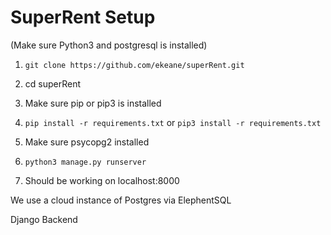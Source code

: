 # SuperRent Setup


(Make sure Python3 and postgresql is installed)

1) `git clone https://github.com/ekeane/superRent.git`

2) cd superRent

3) Make sure pip or pip3 is installed

4) `pip install -r requirements.txt` or `pip3 install -r requirements.txt`

5) Make sure psycopg2 installed

6) `python3 manage.py runserver`

7) Should be working on localhost:8000


We use a cloud instance of Postgres via ElephentSQL

Django Backend